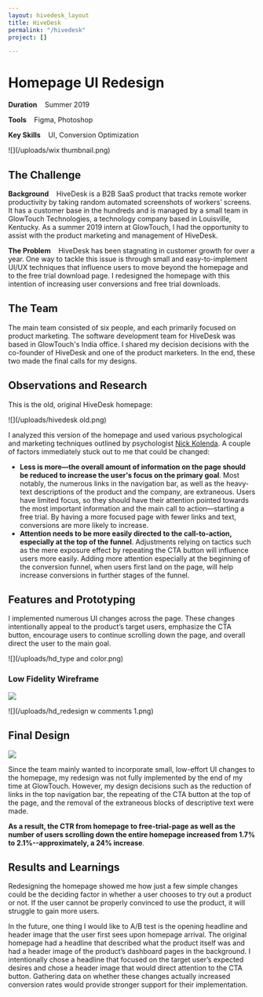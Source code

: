 ```yaml
---
layout: hivedesk_layout
title: HiveDesk
permalink: "/hivedesk"
project: []

---
```

# Homepage UI Redesign

**Duration**    Summer 2019

**Tools**    Figma, Photoshop

**Key Skills**    UI, Conversion Optimization

![](/uploads/wix thumbnail.png)

## The Challenge

**Background**    HiveDesk is a B2B SaaS product that tracks remote worker productivity by taking random automated screenshots of workers’ screens. It has a customer base in the hundreds and is managed by a small team in GlowTouch Technologies, a technology company based in Louisville, Kentucky. As a summer 2019 intern at GlowTouch, I had the opportunity to assist with the product marketing and management of HiveDesk.

**The Problem**    HiveDesk has been stagnating in customer growth for over a year. One way to tackle this issue is through small and easy-to-implement UI/UX techniques that influence users to move beyond the homepage and to the free trial download page. I redesigned the homepage with this intention of increasing user conversions and free trial downloads.

## The Team

The main team consisted of six people, and each primarily focused on product marketing. The software development team for HiveDesk was based in GlowTouch's India office. I shared my decision decisions with the co-founder of HiveDesk and one of the product marketers. In the end, these two made the final calls for my designs.

## Observations and Research

This is the old, original HiveDesk homepage:

![](/uploads/hivedesk old.png)

I analyzed this version of the homepage and used various psychological and marketing techniques outlined by psychologist [Nick Kolenda](https://www.nickkolenda.com/my-guides/). A couple of factors immediately stuck out to me that could be changed:

* **Less is more—the overall amount of information on the page should be reduced to increase the user's focus on the primary goal**. Most notably, the numerous links in the navigation bar, as well as the heavy-text descriptions of the product and the company, are extraneous. Users have limited focus, so they should have their attention pointed towards the most important information and the main call to action—starting a free trial. By having a more focused page with fewer links and text, conversions are more likely to increase.
* **Attention needs to be more easily directed to the call-to-action, especially at the top of the funnel**. Adjustments relying on tactics such as the mere exposure effect by repeating the CTA button will influence users more easily. Adding more attention especially at the beginning of the conversion funnel, when users first land on the page, will help increase conversions in further stages of the funnel.

## Features and Prototyping

I implemented numerous UI changes across the page. These changes intentionally appeal to the product’s target users, emphasize the CTA button, encourage users to continue scrolling down the page, and overall direct the user to the main goal.

![](/uploads/hd_type and color.png)

### Low Fidelity Wireframe

![](/uploads/hd_lofi_wireframe.png)

![](/uploads/hd_redesign w comments 1.png)

## Final Design

![](/uploads/new_mockup-1.png)

Since the team mainly wanted to incorporate small, low-effort UI changes to the homepage, my redesign was not fully implemented by the end of my time at GlowTouch. However, my design decisions such as the reduction of links in the top navigation bar, the repeating of the CTA button at the top of the page, and the removal of the extraneous blocks of descriptive text were made.

**As a result, the CTR from homepage to free-trial-page as well as the number of users scrolling down the entire homepage increased from 1.7% to 2.1%--approximately, a 24% increase**.

## Results and Learnings

Redesigning the homepage showed me how just a few simple changes could be the deciding factor in whether a user chooses to try out a product or not. If the user cannot be properly convinced to use the product, it will struggle to gain more users.

In the future, one thing I would like to A/B test is the opening headline and header image that the user first sees upon homepage arrival. The original homepage had a headline that described what the product itself was and had a header image of the product’s dashboard pages in the background. I intentionally chose a headline that focused on the target user’s expected desires and chose a header image that would direct attention to the CTA button. Gathering data on whether these changes actually increased conversion rates would provide stronger support for their implementation.